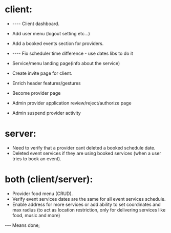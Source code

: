 # client:

-  ---- Client dashboard.
-  Add user menu (logout setting etc...)
-  Add a booked events section for providers.
-  ---- Fix scheduler time difference - use dates libs to do it
-  Service/menu landing page(info about the service)
-  Create invite page for client.
-  Enrich header features/gestures
-  Become provider page

-  Admin provider application review/reject/authorize page
-  Admin suspend provider activity

# server:

-  Need to verify that a provider cant deleted a booked schedule date.
-  Deleted event services if they are using booked services (when a user tries to book an event).

# both (client/server):

-  Provider food menu (CRUD).
-  Verify event services dates are the same for all event services schedule.
-  Enable address for more services or add ability to set coordinates and max radius (to act as location restriction, only for delivering services like food, music and more)

--- Means done;
